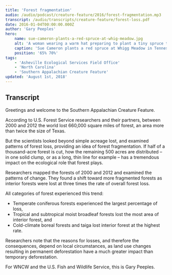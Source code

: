 ```yaml
---
title: 'Forest fragmentation'
audio: /audio/podcast/creature-feature/2016/forest-fragmentation.mp3
transcript: /audio/transcripts/creature-feature/forest-loss.pdf
date: 2016-01-04T00:00:00.000Z
author: 'Gary Peeples'
hero:
    name: sue-cameron-plants-a-red-spruce-at-whig-meadow.jpg
    alt: 'A woman wearing a warm hat preparing to plant a tiny spruce tree seedling.'
    caption: 'Sue Cameron plants a red spruce at Whigg Meadow in Tennessee. Photo by Garry Peeples, USFWS.'
    position: '65% 70%'
tags:
    - 'Asheville Ecological Services Field Office'
    - 'North Carolina'
    - 'Southern Appalachian Creature Feature'
updated: 'August 1st, 2018'
---
```


## Transcript

Greetings and welcome to the Southern Appalachian Creature Feature.

According to U.S. Forest Service researchers and their partners, between 2000 and 2012 the world lost 660,000 square miles of forest, an area more than twice the size of Texas.

But the scientists looked beyond simple acreage lost, and examined patterns of forest loss, providing an idea of forest fragmentation. If half of a thousand-acre forest is cut, how the remaining 500 acres are distributed – in one solid clump, or as a long, thin line for example – has a tremendous impact on the ecological role that forest plays.

Researchers mapped the forests of 2000 and 2012 and examined the patterns of change. They found a shift toward more fragmented forests as interior forests were lost at three times the rate of overall forest loss.

All categories of forest experienced this trend:

- Temperate coniferous forests experienced the largest percentage of loss,
- Tropical and subtropical moist broadleaf forests lost the most area of interior forest, and
- Cold-climate boreal forests and taiga lost interior forest at the highest rate.

Researchers note that the reasons for losses, and therefore the consequences, depend on local circumstances, as land use changes resulting in permanent deforestation have a much greater impact than temporary deforestation.

For WNCW and the U.S. Fish and Wildlife Service, this is Gary Peeples.